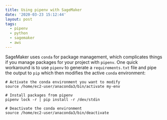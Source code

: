 ```yaml
---
title: Using pipenv with SageMaker
date: '2020-03-23 15:12:44'
layout: post
tags:
  - pipenv
  - python
  - sagemaker
  - aws
---
```


SageMaker uses `conda` for package management, which complicates things if you manage packages for your project with `pipenv`. One quick workaround is to use `pipenv` to generate a `requirements.txt` file and pipe the output to `pip` which then modifies the active `conda` environment:

```shell
# Activate the conda environment you want to modify
source /home/ec2-user/anaconda3/bin/activate my-env

# Install packages from pipenv
pipenv lock -r | pip install -r /dev/stdin

# Deactivate the conda environment
source /home/ec2-user/anaconda3/bin/deactivate
```
